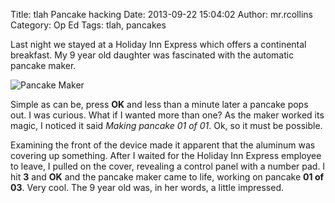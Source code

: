 Title: tlah Pancake hacking
Date: 2013-09-22 15:04:02
Author: mr.rcollins
Category: Op Ed
Tags: tlah, pancakes

Last night we stayed at a Holiday Inn Express which offers a continental breakfast. My 9 year old daughter was fascinated with the automatic pancake maker. 

![Pancake Maker](http://dl.ryancollins.org/blog/pancakemaker-l.jpg)

Simple as can be, press **OK** and less than a minute later a pancake pops out. I was curious. What if I wanted more than one? As the maker worked its magic, I noticed it said *Making pancake 01 of 01*. Ok, so it must be possible. 

Examining the front of the device made it apparent that the aluminum was covering up something. After I waited for the Holiday Inn Express employee to leave, I pulled on the cover, revealing a control panel with a number pad. I hit **3** and **OK** and the pancake maker came to life, working on pancake **01 of 03**. Very cool. The 9 year old was, in her words, a little impressed. 